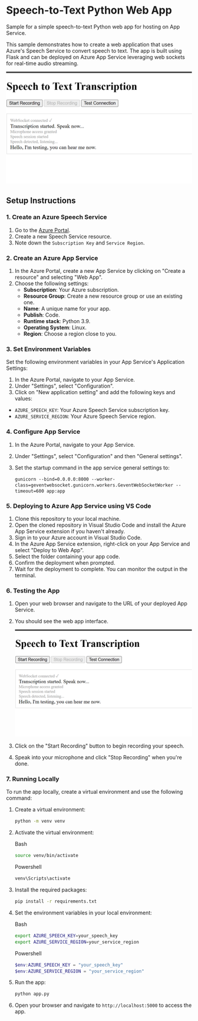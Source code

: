 # Speech-to-Text Python Web App

Sample for a simple speech-to-text Python web app for hosting on App Service.

This sample demonstrates how to create a web application that uses Azure's Speech Service to convert speech to text. The app is built using Flask and can be deployed on Azure App Service leveraging web sockets for real-time audio streaming.

![Speech-to-Text Web App](images/image.png)

## Setup Instructions

### 1. Create an Azure Speech Service

1. Go to the [Azure Portal](https://portal.azure.com/).
2. Create a new Speech Service resource.
3. Note down the `Subscription Key` and `Service Region`.

### 2. Create an Azure App Service
1. In the Azure Portal, create a new App Service by clicking on "Create a resource" and selecting "Web App".
2. Choose the following settings:
   - **Subscription**: Your Azure subscription.
   - **Resource Group**: Create a new resource group or use an existing one.
   - **Name**: A unique name for your app.
   - **Publish**: Code.
   - **Runtime stack**: Python 3.9.
   - **Operating System**: Linux.
   - **Region**: Choose a region close to you.


### 3. Set Environment Variables

Set the following environment variables in your App Service's Application Settings:

1. In the Azure Portal, navigate to your App Service.
2. Under "Settings", select "Configuration".
3. Click on "New application setting" and add the following keys and values:
- `AZURE_SPEECH_KEY`: Your Azure Speech Service subscription key.
- `AZURE_SERVICE_REGION`: Your Azure Speech Service region.

### 4. Configure App Service

1. In the Azure Portal, navigate to your App Service.
2. Under "Settings", select "Configuration" and then "General settings".
4. Set the startup command in the app service general settings to:

   ```
   gunicorn --bind=0.0.0.0:8000 --worker-class=geventwebsocket.gunicorn.workers.GeventWebSocketWorker --timeout=600 app:app
   ```

### 5. Deploying to Azure App Service using VS Code
1. Clone this repository to your local machine.
2. Open the cloned repository in Visual Studio Code and install the Azure App Service extension if you haven't already.
3. Sign in to your Azure account in Visual Studio Code.
4. In the Azure App Service extension, right-click on your App Service and select "Deploy to Web App".
5. Select the folder containing your app code.
6. Confirm the deployment when prompted.
7. Wait for the deployment to complete. You can monitor the output in the terminal.

### 6. Testing the App
1. Open your web browser and navigate to the URL of your deployed App Service.
2. You should see the web app interface.

    ![Speech-to-Text Web App Interface](images/image.png)

3. Click on the "Start Recording" button to begin recording your speech.
4. Speak into your microphone and click "Stop Recording" when
    you're done.




### 7. Running Locally

To run the app locally, create a virtual environment and use the following command:
1. Create a virtual environment:
    ```bash
    python -m venv venv
    ```
2. Activate the virtual environment:

    Bash

    ```bash
    source venv/bin/activate
    ```

    Powershell

    ```powershell
    venv\Scripts\activate
    ```

2. Install the required packages:
    ```bash
    pip install -r requirements.txt
    ```

3. Set the environment variables in your local environment:

    Bash

    ```bash
    export AZURE_SPEECH_KEY=your_speech_key
    export AZURE_SERVICE_REGION=your_service_region
    ```

    Powershell

    ```Powershell
    $env:AZURE_SPEECH_KEY = "your_speech_key"
    $env:AZURE_SERVICE_REGION = "your_service_region"
    ```

4. Run the app:
    ```bash
    python app.py
    ```
5. Open your browser and navigate to `http://localhost:5000` to access the app.





